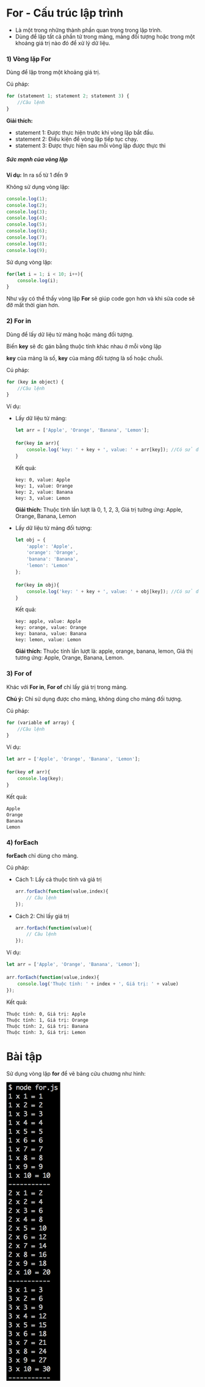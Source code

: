 # For - Cấu trúc lập trình

- Là một trong những thành phần quan trọng trong lập trình.
- Dùng để lặp tất cả phần tử trong mảng, mảng đối tượng hoặc trong một khoảng giá trị nào đó để xử lý dữ liệu.

### 1) Vòng lặp For

Dùng để lặp trong một khoảng giá trị.

Cú pháp:

```javascript
for (statement 1; statement 2; statement 3) {
    //Câu lệnh
}
```

**Giải thích:**

- statement 1: Được thực hiện trước khi vòng lặp bắt đầu.
- statement 2: Điều kiện để vòng lặp tiếp tục chạy.
- statement 3: Được thực hiện sau mỗi vòng lặp được thực thi

##### Sức mạnh của vòng lặp

**Ví dụ:** In ra số từ 1 đến 9

Không sử dụng vòng lặp:

```javascript
console.log(1);
console.log(2);
console.log(3);
console.log(4);
console.log(5);
console.log(6);
console.log(7);
console.log(8);
console.log(9);
```

Sử dụng vòng lặp:

```javascript
for(let i = 1; i < 10; i++){
    console.log(i);
}
```

Như vậy có thể thấy vòng lặp **For** sẽ giúp code gọn hơn và khi sửa code sẽ đỡ mất thời gian hơn.

### 2) For in

Dùng để lấy dữ liệu từ mảng hoặc mảng đối tượng.

Biến **key** sẽ đc gán bằng thuộc tính khác nhau ở mỗi vòng lặp

**key** của mảng là số, **key** của mảng đối tượng là số hoặc chuỗi.

Cú pháp:

```javascript
for (key in object) {
    //Câu lệnh
}
```

Ví dụ:

- Lấy dữ liệu từ mảng:

    ```javascript
    let arr = ['Apple', 'Orange', 'Banana', 'Lemon'];

    for(key in arr){
        console.log('key: ' + key + ', value: ' + arr[key]); //Có sử dụng lấy dữ liệu trong mảng
    }
    ```
    
    Kết quả:

    ```
    key: 0, value: Apple
    key: 1, value: Orange
    key: 2, value: Banana
    key: 3, value: Lemon
    ```

    **Giải thích:** Thuộc tính lần lượt là 0, 1, 2, 3, Giá trị tưởng ứng: Apple, Orange, Banana, Lemon

- Lấy dữ liệu từ mảng đối tượng:
    
    ```javascript
    let obj = {
        'apple': 'Apple',
        'orange': 'Orange',
        'banana': 'Banana',
        'lemon': 'Lemon'
    };
    
    for(key in obj){
        console.log('key: ' + key + ', value: ' + obj[key]); //Có sử dụng lấy dữ liệu trong mảng đối tượng
    }
    ```
    Kết quả:

    ```
    key: apple, value: Apple
    key: orange, value: Orange
    key: banana, value: Banana
    key: lemon, value: Lemon
    ```
    
    **Giải thích:** Thuộc tính lần lượt là: apple, orange, banana, lemon, Giá thị tương ứng: Apple, Orange, Banana, Lemon.
   

### 3) For of

Khác với **For in**, **For of** chỉ lấy giá trị trong mảng.

**Chú ý:** Chỉ sử dụng được cho mảng, không dùng cho mảng đối tượng.

Cú pháp: 

```javascript
for (variable of array) {
    //Câu lệnh
}
```

Ví dụ:

```javascript
let arr = ['Apple', 'Orange', 'Banana', 'Lemon'];

for(key of arr){
    console.log(key);
}
```

Kết quả:

```
Apple
Orange
Banana
Lemon
```

### 4) forEach

**forEach** chỉ dùng cho mảng.

Cú pháp:

- Cách 1: Lấy cả thuộc tính và giá trị

    ```javascript
    arr.forEach(function(value,index){
        // Câu lệnh
    });
    ```
    
- Cách 2: Chỉ lấy giá trị

    ```javascript
    arr.forEach(function(value){
        // Câu lệnh
    });
    ```

Ví dụ:

```javascript
let arr = ['Apple', 'Orange', 'Banana', 'Lemon'];

arr.forEach(function(value,index){
    console.log('Thuộc tính: ' + index + ', Giá trị: ' + value)
});
```

Kết quả:

```
Thuộc tính: 0, Giá trị: Apple
Thuộc tính: 1, Giá trị: Orange
Thuộc tính: 2, Giá trị: Banana
Thuộc tính: 3, Giá trị: Lemon
```

# Bài tập

Sử dụng vòng lặp **for** để vẽ bảng cửu chương như hình:

![Bảng cửu chương](images/1.jpg)